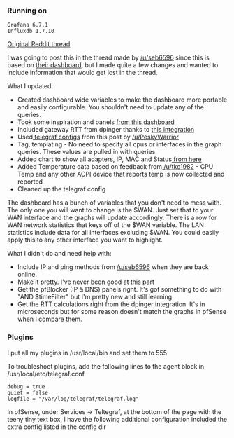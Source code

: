 ### Running on

    Grafana 6.7.1
    Influxdb 1.7.10

[Original Reddit thread](https://www.reddit.com/r/PFSENSE/comments/fsss8r/additional_grafana_dashboard/ "Originial Reddit thread")

I was going to post this in the thread made by [/u/seb6596](https://www.reddit.com/u/seb6596 "/u/seb6596") since this is based on [their dashboard](https://www.reddit.com/r/PFSENSE/comments/fsf7f7/my_pfsense_monitor_dashboard_in_grafana/ "their dashboard"), but I made quite a few changes and wanted to include information that would get lost in the thread.

What I updated:

- Created dashboard wide variables to make the dashboard more portable and easily configurable. You shouldn't need to update any of the queries.
- Took some inspiration and panels [from this dashboard](https://grafana.com/grafana/dashboards/9806 "from this dashboard")
- Included gateway RTT from dpinger thanks to [this integration](https://forum.netgate.com/topic/142093/can-telegraf-package-gather-latency-packet-loss-information/3 "this integration")
- Used[ telegraf configs](https://www.reddit.com/r/pfBlockerNG/comments/bu0ms0/pfblockerngtelegrafinfluxdb_ip_block_list/ " telegraf configs") from this post by [/u/PeskyWarrior](https://www.reddit.com/u/PeskyWarrior "/u/PeskyWarrior")
- Tag, templating - No need to specify all cpus or interfaces in the graph queries. These values are pulled in with queries.
- Added chart to show all adapters, IP, MAC and Status[ from here](https://github.com/influxdata/telegraf/issues/3756#issuecomment-485606025 " from here")
- Added Temperature data based on feedback from[ /u/tko1982](https://www.reddit.com/u/tko1982 " /u/tko1982") - CPU Temp and any other ACPI device that reports temp is now collected and reported
- Cleaned up the telegraf config

The dashboard has a bunch of variables that you don't need to mess with. The only one you will want to change is the $WAN. Just set that to your WAN interface and the graphs will update accordingly. There is a row for WAN network statistics that keys off of the $WAN variable. The LAN statistics include data for all interfaces excluding $WAN. You could easily apply this to any other interface you want to highlight.

What I didn't do and need help with:

- Include IP and ping methods from [/u/seb6596](https://www.reddit.com/u/seb6596 "/u/seb6596") when they are back online.
- Make it pretty. I've never been good at this part
- Get the pfBlocker (IP & DNS) panels right. It's got something to do with "AND $timeFilter" but I'm pretty new and still learning.
- Get the RTT calculations right from the dpinger integration. It's in microseconds but for some reason doesn't match the graphs in pfSense when I compare them.

### Plugins
I put all my plugins in /usr/local/bin and set them to 555

To troubleshoot plugins, add the following lines to the agent block in /usr/local/etc/telegraf.conf

    debug = true
    quiet = false
    logfile = "/var/log/telegraf/telegraf.log"
    
In pfSense, under Services -> Teltegraf, at the bottom of the page with the teeny tiny text box, I have the following additional configuration included the extra config listed in the config dir
